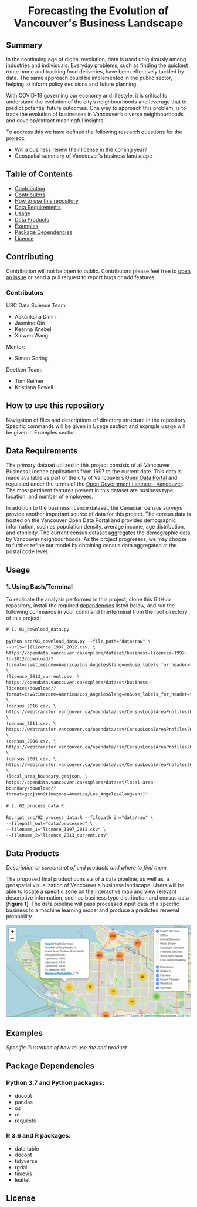 <div align="center">

# Forecasting the Evolution of <br> Vancouver's Business Landscape

</div>

## Summary

In the continuing age of digital revolution, data is used ubiquitously among industries and individuals. Everyday problems, such as finding the quickest route home and tracking food deliveries, have been effectively tackled by data. The same approach could be implemented in the public sector, helping to inform policy decisions and future planning. 

With COVID-19 governing our economy and lifestyle, it is critical to understand the evolution of the city’s neighbourhoods and leverage that to predict potential future outcomes. One way to approach this problem, is to track the evolution of businesses in Vancouver’s diverse neighbourhoods and develop/extract meaningful insights. 

To address this we have defined the following research questions for the project: 

* Will a business renew their license in the coming year?  
* Geospatial summary of Vancouver's business landscape


## Table of Contents
- [Contributing](#contributing)
- [Contributors](#Contributors)
- [How to use this repository](#how-to-use-this-repository)
- [Data Requirements](#data-requirements)
- [Usage](#usage)
- [Data Products](#data-products)
- [Examples](#examples)
- [Package Dependencies](#package-dependencies)
- [License](#license)


## Contributing

Contribution will not be open to public. Contributors please feel free to [open an issue](https://github.com/deetken/evan/issues/new) or send a pull request to report bugs or add features.

### Contributors

UBC Data Science Team:

* Aakanksha Dimri
* Jasmine Qin
* Keanna Knebel
* Xinwen Wang

Mentor:

* Simon Goring

Deetken Team:

* Tom Reimer
* Kristiana Powell


## How to use this repository

Navigation of files and descriptions of directory structure in the repository. Specific commands will be given in Usage section and example usage will be given in Examples section. 


## Data Requirements

The primary dataset utilized in this project consists of all Vancouver Business Licence applications from 1997 to the current date. This data is made available as part of the city of Vancouver’s [Open Data Portal](https://opendata.vancouver.ca/pages/home/) and regulated under the terms of the [Open Government Licence – Vancouver](https://opendata.vancouver.ca/pages/licence/). The most pertinent features present in this dataset are business type, location, and number of employees.

In addition to the business licence dataset, the Canadian census surveys provide another important source of data for this project. The census data is hosted on the Vancouver Open Data Portal and provides demographic information, such as population density, average income, age distribution, and ethnicity. The current census dataset aggregates the demographic data by Vancouver neighbourhoods. As the project progresses, we may choose to further refine our model by obtaining census data aggregated at the postal code level.


## Usage

### 1. Using Bash/Terminal 

To replicate the analysis performed in this project, clone this GitHub repository, install the required [dependencies](#package-dependencies) listed below, and run the following commands in your command line/terminal from the root directory of this project:


```{bash}
# 1. 01_download_data.py

python src/01_download_data.py --file_path="data/raw" \
--urls="[(licence_1997_2012.csv, \
https://opendata.vancouver.ca/explore/dataset/business-licences-1997-to-2012/download/?format=csv&timezone=America/Los_Angeles&lang=en&use_labels_for_header=true&csv_separator=%3B), \
(licence_2013_current.csv, \
https://opendata.vancouver.ca/explore/dataset/business-licences/download/?format=csv&timezone=America/Los_Angeles&lang=en&use_labels_for_header=true&csv_separator=%3B), \
(census_2016.csv, \
https://webtransfer.vancouver.ca/opendata/csv/CensusLocalAreaProfiles2016.csv), \
(census_2011.csv, \
https://webtransfer.vancouver.ca/opendata/csv/CensusLocalAreaProfiles2011.csv), \
(census_2006.csv, \
https://webtransfer.vancouver.ca/opendata/csv/CensusLocalAreaProfiles2006.csv), \
(census_2001.csv, \
https://webtransfer.vancouver.ca/opendata/csv/CensusLocalAreaProfiles2001.csv), \
(local_area_boundary.geojson, \
https://opendata.vancouver.ca/explore/dataset/local-area-boundary/download/?format=geojson&timezone=America/Los_Angeles&lang=en)]"

# 2. 02_process_data.R

Rscript src/02_process_data.R --filepath_in="data/raw" \
--filepath_out="data/processed" \
--filename_1="licence_1997_2012.csv" \
--filename_2="licence_2013_current.csv"

```

## Data Products

*Description or screenshot of end products and where to find them*

The proposed final product consists of a data pipeline, as well as, a geospatial visualization of Vancouver's business landscape. Users will be able to locate a specific zone on the interactive map and view relevant descriptive information, such as business type distribution and census data [**figure 1**]. The data pipeline will pass processed input data of a specific business to a machine learning model and produce a predicted renewal probability.

![**Figure 1.** Simulated geospatial visualization of Vancouver's business landscape.](figures/end_prod_prop.png)

## Examples

*Specific illustration of how to use the end product*


## Package Dependencies

### Python 3.7 and Python packages:

- docopt 
- pandas 
- os
- re
- requests

### R 3.6 and R packages:

- data.table
- docopt
- tidyverse
- rgdal
- timevis
- leaflet


## License
